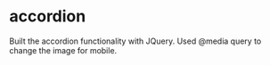# accordion

Built the accordion functionality with JQuery.
Used @media query to change the image for mobile.
